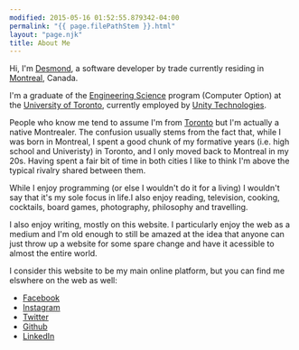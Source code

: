 ```yaml
---
modified: 2015-05-16 01:52:55.879342-04:00
permalink: "{{ page.filePathStem }}.html"
layout: "page.njk"
title: About Me
---
```


Hi, I'm [Desmond][1], a software developer by trade currently residing in [Montreal][2], 
Canada.

I'm a graduate of the [Engineering Science][3] program (Computer Option) at the 
[University of Toronto][4], currently employed by [Unity Technologies][5].

People who know me tend to assume I'm from [Toronto][6] but I'm actually a native Montrealer.
The confusion usually stems from the fact that, while I was born in Montreal, I spent a 
good chunk of my formative years (i.e. high school and Univeristy) in Toronto, and I only
moved back to Montreal in my 20s.  Having spent a fair bit of time in both cities I like
to think I'm above the typical rivalry shared between them.

While I enjoy programming (or else I wouldn't do it for a living) I wouldn't say that it's
my sole focus in life.I also enjoy reading, television,
cooking, cocktails, board games, photography, philosophy and travelling.

I also enjoy writing, mostly on this website.  I particularly enjoy the web as a medium and I'm
old enough to still be amazed at the idea that anyone can just throw up a website for some spare
change and have it acessible to almost the entire world.

I consider this website to be my main online platform, but you can find me elswhere on the
web as well: 

* <a href="http://www.facebook.com/desmond.rivet" title="Facebook" rel="me">Facebook</a>
* <a href="https://www.instagram.com/thegreancatdesmondo/" title="Instagram" rel="me">Instagram</a> 
* <a href="http://www.twitter.com/desmondrivet" title="Twitter" rel="me">Twitter</a>
* <a href="https://github.com/drivet" title="Github" rel="me">Github</a>
* <a href="http://ca.linkedin.com/in/desmondrivet" title="LinkedIn" rel="me">LinkedIn</a>

[1]: /
[2]: https://en.wikipedia.org/wiki/Montreal
[3]: https://engsci.utoronto.ca/
[4]: https://www.utoronto.ca/
[5]: https://unity.com/
[6]: https://en.wikipedia.org/wiki/Toronto

